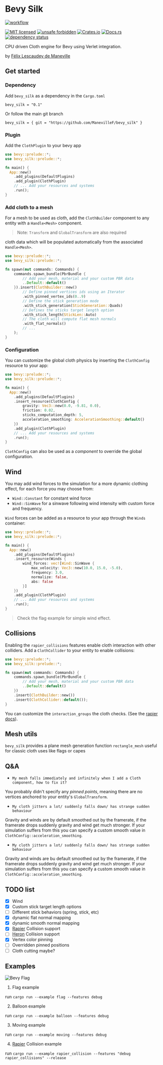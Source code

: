 <!-- cargo-sync-readme start -->

# Bevy Silk

[![workflow](https://github.com/ManevilleF/bevy_silk/actions/workflows/rust.yml/badge.svg)](https://github.com/ManevilleF/bevy_silk/actions/workflows/rust.yml)

[![MIT licensed](https://img.shields.io/badge/license-MIT-blue.svg)](./LICENSE)
[![unsafe forbidden](https://img.shields.io/badge/unsafe-forbidden-success.svg)](https://github.com/rust-secure-code/safety-dance/)
[![Crates.io](https://img.shields.io/crates/v/bevy_silk.svg)](https://crates.io/crates/bevy_silk)
[![Docs.rs](https://docs.rs/bevy_silk/badge.svg)](https://docs.rs/bevy_silk)
[![dependency status](https://deps.rs/crate/bevy_silk/0.1.0/status.svg)](https://deps.rs/crate/bevy_silk)

CPU driven Cloth engine for Bevy using Verlet integration.

by [Félix Lescaudey de Maneville](https://linktree.com/ManevilleF)

## Get started

### Dependency

Add `bevy_silk` as a dependency in the `Cargo.toml`

`bevy_silk = "0.1"`

Or follow the main git branch

`bevy_silk = { git = "https://github.com/ManevilleF/bevy_silk" }`

### Plugin

Add the `ClothPlugin` to your bevy app

```rust no_run
use bevy::prelude::*;
use bevy_silk::prelude::*;

fn main() {
  App::new()
    .add_plugins(DefaultPlugins)
    .add_plugin(ClothPlugin)
    // ... Add your resources and systems
    .run();
}
```

### Add cloth to a mesh

For a mesh to be used as cloth, add the `ClothBuilder` component to any entity with a `Handle<Mesh>` component.

> Note: `Transform` and `GlobalTransform` are also required

cloth data which will be populated automatically from the associated `Handle<Mesh>`.

```rust
use bevy::prelude::*;
use bevy_silk::prelude::*;

fn spawn(mut commands: Commands) {
    commands.spawn_bundle(PbrBundle {
        // Add your mesh, material and your custom PBR data   
        ..Default::default()
    }).insert(ClothBuilder::new()
        // Define pinned vertices ids using an Iterator
        .with_pinned_vertex_ids(0..9)
        // Define the stick generation mode
        .with_stick_generation(StickGeneration::Quads)
        // Defines the sticks target length option
        .with_stick_length(StickLen::Auto)
        // The cloth will compute flat mesh normals
        .with_flat_normals()
        // ...
    );
}
```

### Configuration

You can customize the global cloth physics by inserting the `ClothConfig` resource to your app:

```rust no_run
use bevy::prelude::*;
use bevy_silk::prelude::*;

fn main() {
  App::new()
    .add_plugins(DefaultPlugins)
    .insert_resource(ClothConfig {
        gravity: Vec3::new(0.0, -9.81, 0.0),
        friction: 0.02,
        sticks_computation_depth: 5,
        acceleration_smoothing: AccelerationSmoothing::default()
    })
    .add_plugin(ClothPlugin)
    // ... Add your resources and systems
    .run();
}
```

`ClothConfig` can also be used as a *component* to override the global configuration.

## Wind

You may add wind forces to the simulation for a more dynamic clothing effect, for each force you may choose from:
- `Wind::Constant` for constant wind force
- `Wind::SinWave` for a sinwave following wind intensity with custom force and frequency.

`Wind` forces can be added as a resource to your app through the `Winds` container:

```rust no_run
use bevy::prelude::*;
use bevy_silk::prelude::*;

fn main() {
  App::new()
    .add_plugins(DefaultPlugins)
    .insert_resource(Winds {
        wind_forces: vec![Wind::SinWave {
            max_velocity: Vec3::new(10.0, 15.0, -5.0),
            frequency: 3.0,
            normalize: false,
            abs: false
        }]
    })
    .add_plugin(ClothPlugin)
    // ... Add your resources and systems
    .run();
}
```

> Check the flag example for simple wind effect.

## Collisions

Enabling the `rapier_collisions` features enable cloth interaction with other colliders. Add a `ClothCollider` to your entity to enable collisions:

```rust
use bevy::prelude::*;
use bevy_silk::prelude::*;

fn spawn(mut commands: Commands) {
    commands.spawn_bundle(PbrBundle {
        // Add your mesh, material and your custom PBR data   
        ..Default::default()
    })
    .insert(ClothBuilder::new())
    .insert(ClothCollider::default());
}
```

You can customize the `interaction_groups` the cloth checks. (See the [rapier docs](https://rapier.rs/docs/user_guides/bevy_plugin/colliders#collision-groups-and-solver-groups)).

## Mesh utils

`bevy_silk` provides a plane mesh generation function `rectangle_mesh` useful for classic cloth uses like flags or capes

## Q&A

- `My mesh falls immediately and infinitely when I add a Cloth component, how to fix it?`

You probably didn't specify any *pinned points*, meaning there are no vertices anchored to your entity's `GlobalTransform`.

- `My cloth jitters a lot/ suddenly falls down/ has strange sudden behaviour`

Gravity and winds are by default smoothed out by the framerate, if the framerate drops suddenly gravity and wind get much stronger.
If your simulation suffers from this you can specify a custom smooth value in `ClothConfig::acceleration_smoothing`.

- `My cloth jitters a lot/ suddenly falls down/ has strange sudden behaviour`

Gravity and winds are bu default smoothed out by the framerate, if the framerate drops suddenly gravity and wind get much stronger.
If your simulation suffers from this you can specify a custom smooth value in `ClothConfig::acceleration_smoothing`.


<!-- cargo-sync-readme end -->

## TODO list

- [x] Wind
- [x] Custom stick target length options
- [ ] Different stick behaviors (spring, stick, etc)
- [x] dynamic flat normal mapping
- [x] dynamic smooth normal mapping
- [x] [Rapier] Collision support
- [ ] [Heron] Collision support
- [x] Vertex color pinning
- [ ] Overridden pinned positions
- [ ] Cloth cutting maybe?

## Examples

![Bevy Flag](docs/flag.gif)

1. Flag example

run `cargo run --example flag --features debug`

2. Balloon example

run `cargo run --example balloon --features debug`

3. Moving example

run `cargo run --example moving --features debug`

4. [Rapier] Collision example

run `cargo run --example rapier_collision --features "debug rapier_collisions" --release`

[Rapier]: https://github.com/dimforge/bevy_rapier
[Heron]: https://github.com/jcornaz/heron